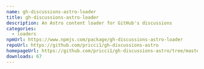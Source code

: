 ```yaml
---
name: gh-discussions-astro-loader
title: gh-discussions-astro-loader
description: An Astro content loader for GitHub's discussions
categories:
  - loaders
npmUrl: https://www.npmjs.com/package/gh-discussions-astro-loader
repoUrl: https://github.com/pricci1/gh-discussions-astro
homepageUrl: https://github.com/pricci1/gh-discussions-astro/tree/master/packages/gh-discussions-astro-loader
downloads: 67
---
```

